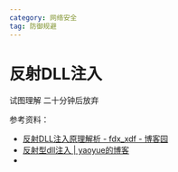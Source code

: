 ```yaml
---
category: 网络安全
tag: 防御规避
---
```



# 反射DLL注入

试图理解 二十分钟后放弃

参考资料：

- [反射DLL注入原理解析 - fdx_xdf - 博客园](https://www.cnblogs.com/fdxsec/p/18300826)
- [反射型dll注入 | yaoyue的博客](https://yaoyue123.github.io/2021/01/31/Windows-Reflective-dllinject/)
- 